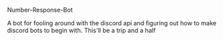 Number-Response-Bot

A bot for fooling around with the discord api and figuring out how to make discord bots to begin with. This'll be a trip and a half
